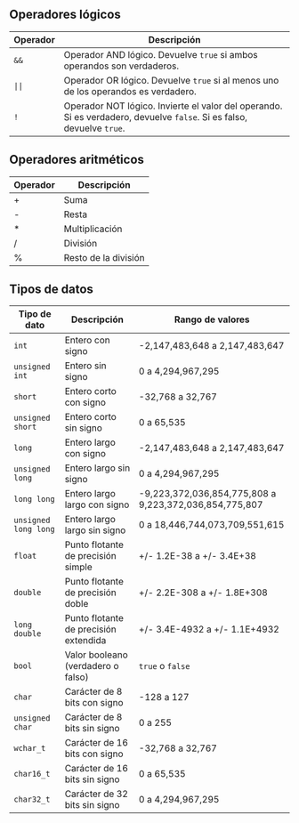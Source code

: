 ## Operadores lógicos
| Operador | Descripción                                     |
|----------|-------------------------------------------------|
| `&&`     | Operador AND lógico. Devuelve `true` si ambos operandos son verdaderos.     |
| `\|\|`     | Operador OR lógico. Devuelve `true` si al menos uno de los operandos es verdadero. |
| `!`      | Operador NOT lógico. Invierte el valor del operando. Si es verdadero, devuelve `false`. Si es falso, devuelve `true`.      |

## Operadores aritméticos
| Operador | Descripción |
| -------- | ----------- |
| +        | Suma        |
| -        | Resta       |
| *        | Multiplicación |
| /        | División    |
| %        | Resto de la división |

## Tipos de datos
| Tipo de dato | Descripción | Rango de valores |
| --- | --- | --- |
| `int` | Entero con signo | -2,147,483,648 a 2,147,483,647 |
| `unsigned int` | Entero sin signo | 0 a 4,294,967,295 |
| `short` | Entero corto con signo | -32,768 a 32,767 |
| `unsigned short` | Entero corto sin signo | 0 a 65,535 |
| `long` | Entero largo con signo | -2,147,483,648 a 2,147,483,647 |
| `unsigned long` | Entero largo sin signo | 0 a 4,294,967,295 |
| `long long` | Entero largo largo con signo | -9,223,372,036,854,775,808 a 9,223,372,036,854,775,807 |
| `unsigned long long` | Entero largo largo sin signo | 0 a 18,446,744,073,709,551,615 |
| `float` | Punto flotante de precisión simple | +/- 1.2E-38 a +/- 3.4E+38 |
| `double` | Punto flotante de precisión doble | +/- 2.2E-308 a +/- 1.8E+308 |
| `long double` | Punto flotante de precisión extendida | +/- 3.4E-4932 a  +/- 1.1E+4932 |
| `bool` | Valor booleano (verdadero o falso) | `true` o `false` |
| `char` | Carácter de 8 bits con signo | -128 a 127 |
| `unsigned char` | Carácter de 8 bits sin signo | 0 a 255 |
| `wchar_t` | Carácter de 16 bits con signo | -32,768 a 32,767 |
| `char16_t` | Carácter de 16 bits sin signo | 0 a 65,535 |
| `char32_t` | Carácter de 32 bits sin signo | 0 a 4,294,967,295 |
